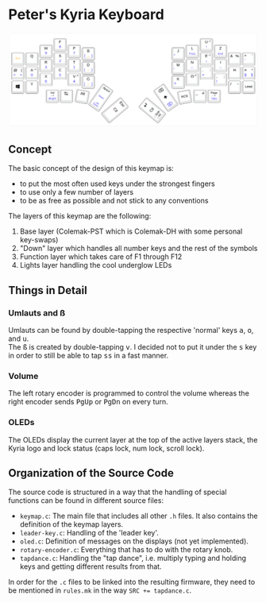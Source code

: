 # Peter's Kyria Keyboard

![Peter's Keyboard Layout](../resources/keymap.png)

## Concept

The basic concept of the design of this keymap is:

 - to put the most often used keys under the strongest fingers
 - to use only a few number of layers
 - to be as free as possible and not stick to any conventions

The layers of this keymap are the following:
1. Base layer (Colemak-PST which is Colemak-DH with some personal key-swaps)
2. "Down" layer which handles all number keys and the rest of the symbols
3. Function layer which takes care of F1 through F12
4. Lights layer handling the cool underglow LEDs

## Things in Detail

### Umlauts and ß

Umlauts can be found by double-tapping the respective 'normal' keys <kbd>a</kbd>, <kbd>o</kbd>, and <kbd>u</kbd>.  
The <kbd>ß</kbd> is created by double-tapping <kbd>v</kbd>. I decided not to put it under the <kbd>s</kbd> key in order to still be able to tap <kbd>ss</kbd> in a fast manner.

### Volume
The left rotary encoder is programmed to control the volume whereas the right encoder sends <kbd>PgUp</kbd> or <kbd>PgDn</kbd> on every turn.

### OLEDs
The OLEDs display the current layer at the top of the active layers stack, the Kyria logo and lock status (caps lock, num lock, scroll lock).


## Organization of the Source Code

The source code is structured in a way that the handling of special functions can be found in different source files:

- `keymap.c`: The main file that includes all other `.h` files. It also contains the definition of the keymap layers.
- `leader-key.c`: Handling of the 'leader key'.
- `oled.c`: Definition of messages on the displays (not yet implemented).
- `rotary-encoder.c`: Everything that has to do with the rotary knob.
- `tapdance.c`: Handling the "tap dance", i.e. multiply typing and holding keys and getting different results from that.

In order for the `.c` files to be linked into the resulting firmware, they need
to be mentioned in `rules.mk` in the way `SRC += tapdance.c`.
